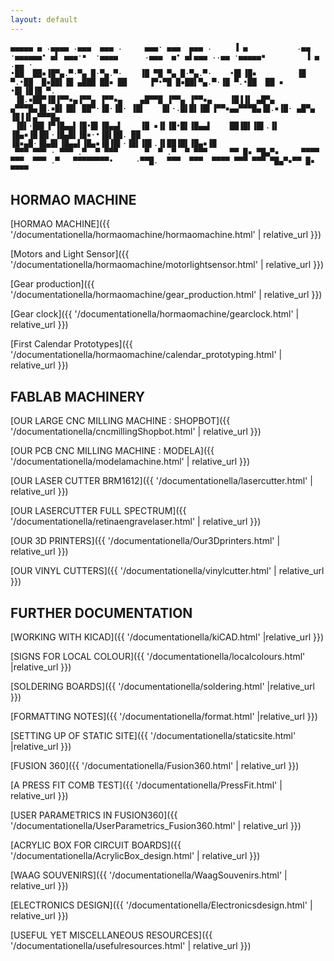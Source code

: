 ```yaml
---
layout: default
---
```


```
▄▄▄▄▄ ▄ .▄▄▄▄ .▄▄▄  ▄▄▄ .     ▄▄▄· ▄▄▄  ▄▄▄ .     ▐ ▄           .▄▄ ·▄▄▄▄▄▄• ▄▌ ▄▄▄·▪  ·▄▄▄▄      .▄▄▄  ▄• ▄▌▄▄▄ ..▄▄ ·▄▄▄▄▄▪         ▐ ▄ .▄▄ · 
•██  ██▪▐█▀▄.▀·▀▄ █·▀▄.▀·    ▐█ ▀█ ▀▄ █·▀▄.▀·    •█▌▐█▪         ▐█ ▀.•██  █▪██▌▐█ ▄███ ██▪ ██     ▐▀•▀█ █▪██▌▀▄.▀·▐█ ▀.•██  ██ ▪     •█▌▐█▐█ ▀. 
 ▐█.▪██▀▐█▐▀▀▪▄▐▀▀▄ ▐▀▀▪▄    ▄█▀▀█ ▐▀▀▄ ▐▀▀▪▄    ▐█▐▐▌ ▄█▀▄     ▄▀▀▀█▄▐█.▪█▌▐█▌ ██▀·▐█·▐█· ▐█▌    █▌·.█▌█▌▐█▌▐▀▀▪▄▄▀▀▀█▄▐█.▪▐█· ▄█▀▄ ▐█▐▐▌▄▀▀▀█▄
 ▐█▌·██▌▐▀▐█▄▄▌▐█•█▌▐█▄▄▌    ▐█ ▪▐▌▐█•█▌▐█▄▄▌    ██▐█▌▐█▌.▐▌    ▐█▄▪▐█▐█▌·▐█▄█▌▐█▪·•▐█▌██. ██     ▐█▪▄█·▐█▄█▌▐█▄▄▌▐█▄▪▐█▐█▌·▐█▌▐█▌.▐▌██▐█▌▐█▄▪▐█
 ▀▀▀ ▀▀▀ · ▀▀▀ .▀  ▀ ▀▀▀      ▀  ▀ .▀  ▀ ▀▀▀     ▀▀ █▪ ▀█▄▀▪     ▀▀▀▀ ▀▀▀  ▀▀▀ .▀   ▀▀▀▀▀▀▀▀•     ·▀▀█.  ▀▀▀  ▀▀▀  ▀▀▀▀ ▀▀▀ ▀▀▀ ▀█▄▀▪▀▀ █▪ ▀▀▀▀ 
```

## HORMAO MACHINE                                            


[HORMAO MACHINE]({{ '/documentationella/hormaomachine/hormaomachine.html' | relative_url }})


[Motors and Light Sensor]({{ '/documentationella/hormaomachine/motorlightsensor.html' | relative_url }})


[Gear production]({{ '/documentationella/hormaomachine/gear_production.html' | relative_url }})


[Gear clock]({{ '/documentationella/hormaomachine/gearclock.html' | relative_url }})


[First Calendar Prototypes]({{ '/documentationella/hormaomachine/calendar_prototyping.html' | relative_url }})



## FABLAB MACHINERY


[OUR LARGE CNC MILLING MACHINE : SHOPBOT]({{ '/documentationella/cncmillingShopbot.html' | relative_url }})


[OUR PCB CNC MILLING MACHINE : MODELA]({{ '/documentationella/modelamachine.html' | relative_url }})


[OUR LASER CUTTER BRM1612]({{ '/documentationella/lasercutter.html' | relative_url }})


[OUR LASERCUTTER FULL SPECTRUM]({{ '/documentationella/retinaengravelaser.html' | relative_url }})


[OUR 3D PRINTERS]({{ '/documentationella/Our3Dprinters.html' | relative_url }})


[OUR VINYL CUTTERS]({{ '/documentationella/vinylcutter.html' | relative_url }})




## FURTHER DOCUMENTATION

[WORKING WITH KICAD]({{ '/documentationella/kiCAD.html' |relative_url }})


[SIGNS FOR LOCAL COLOUR]({{ '/documentationella/localcolours.html' |relative_url }})


[SOLDERING BOARDS]({{ '/documentationella/soldering.html' |relative_url }})


[FORMATTING NOTES]({{ '/documentationella/format.html' |relative_url }})


[SETTING UP OF STATIC SITE]({{ '/documentationella/staticsite.html' |relative_url }})


[FUSION 360]({{ '/documentationella/Fusion360.html' | relative_url }})


[A PRESS FIT COMB TEST]({{ '/documentationella/PressFit.html' | relative_url }})


[USER PARAMETRICS IN FUSION360]({{ '/documentationella/UserParametrics_Fusion360.html' | relative_url }})


[ACRYLIC BOX FOR CIRCUIT BOARDS]({{ '/documentationella/AcrylicBox_design.html' | relative_url }})


[WAAG SOUVENIRS]({{ '/documentationella/WaagSouvenirs.html' | relative_url }})


[ELECTRONICS DESIGN]({{ '/documentationella/Electronicsdesign.html' | relative_url }})


[USEFUL YET MISCELLANEOUS RESOURCES]({{ '/documentationella/usefulresources.html' | relative_url }})
